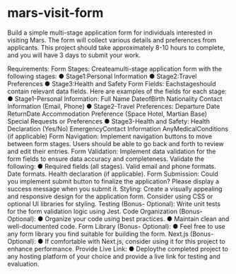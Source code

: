 # mars-visit-form
 Build a simple multi-stage application form for individuals interested in  visiting Mars. The form will collect various details and preferences from applicants. This  project should take approximately 8-10 hours to complete, and you will have 3 days to  submit your work.

 Requirements:
 Form Stages:
 Createamulti-stage application form with the following stages:
 ● Stage1:Personal Information
 ● Stage2:Travel Preferences
 ● Stage3:Health and Safety
 Form Fields:
 Eachstageshould contain relevant data fields. Here are examples of the
 fields for each stage:
 ● Stage1-Personal Information:
 Full Name
 DateofBirth
 Nationality
 Contact Information (Email, Phone)
 ● Stage2-Travel Preferences:
 Departure Date
 ReturnDate
  Accommodation Preference (Space Hotel, Martian Base)
 Special Requests or Preferences
 ● Stage3-Health and Safety:
  Health Declaration (Yes/No)
 EmergencyContact Information
 AnyMedicalConditions (if applicable)
 Form Navigation:
  Implement navigation buttons to move between form stages. Users
 should be able to go back and forth to review and edit their entries.
 Form Validation:
  Implement data validation for the form fields to ensure data accuracy and
 completeness. Validate the following:
 ● Required fields (all stages).
 Valid email and phone formats.
  Date formats.
 Health declaration (if applicable).
 Form Submission:
  Could you implement submit button to finalize the application?
 Please display a success message when you submit it.
 Styling:
  Create a visually appealing and responsive design for the application form.
 Consider using CSS or optional UI libraries for styling.
 Testing (Bonus- Optional):
  Write unit tests for the form validation logic using Jest.
 Code Organization (Bonus- Optional):
 ● Organize your code using best practices.
 ● Maintain clean and well-documented code.
 Form Library (Bonus- Optional):
 ● Feel free to use any form library you find suitable for building the form.
 Next.js (Bonus- Optional):
 ● If comfortable with Next.js, consider using it for this project to
 enhance performance.
 Provide Live Link:
 ● Deploythe completed project to any hosting platform of your choice and
 provide a live link for testing and evaluation.
